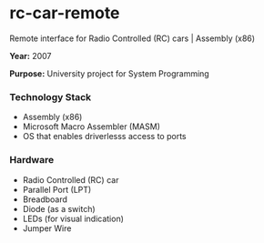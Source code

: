 # rc-car-remote
Remote interface for Radio Controlled (RC) cars | Assembly (x86)

**Year:** 2007

**Purpose:** University project for System Programming

### Technology Stack
- Assembly (x86)
- Microsoft Macro Assembler (MASM)
- OS that enables driverlesss access to ports

### Hardware
- Radio Controlled (RC) car
- Parallel Port (LPT)
- Breadboard
- Diode (as a switch)
- LEDs (for visual indication)
- Jumper Wire
